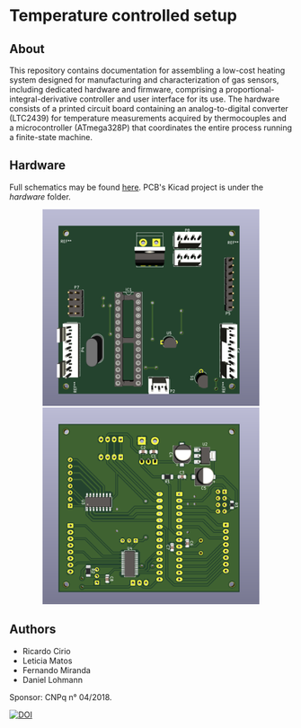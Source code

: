 # Temperature controlled setup

## About

This repository contains documentation for assembling a low-cost heating system designed for manufacturing and characterization of gas sensors, including dedicated hardware and firmware, comprising a proportional-integral-derivative controller and user interface for its use. The hardware consists of a printed circuit board containing an analog-to-digital converter (LTC2439) for temperature measurements acquired by thermocouples and a microcontroller (ATmega328P) that coordinates the entire process running a finite-state machine.

## Hardware

Full schematics may be found [here](./hardware/schematics.pdf). PCB's Kicad project is under the *hardware* folder.

<p align="center" float="left">
	<img src="./images/pcb_top.png" alt="PCB top" height="350">
	<img src="./images/pcb_bottom.png" alt="PCB bottom" height="350">
</p>

## Authors

* Ricardo Cirio<br>
* Leticia Matos<br>
* Fernando Miranda<br>
* Daniel Lohmann

Sponsor: CNPq n° 04/2018.

[![DOI](https://zenodo.org/badge/DOI/10.5281/zenodo.3334421.svg)](https://doi.org/10.5281/zenodo.3334421)